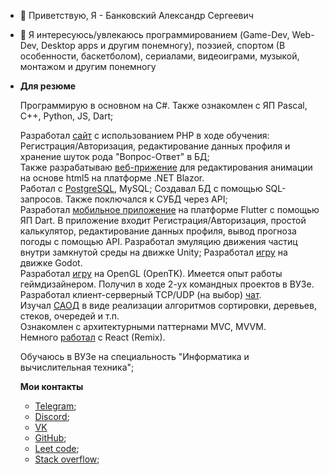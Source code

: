 - 👋 Приветствую, Я - Банковский Александр Сергеевич
- 👀 Я интересуюсь/увлекаюсь программированием (Game-Dev, Web-Dev, Desktop apps и другим понемногу), поэзией, спортом (В особенности, баскетболом), сериалами, видеоиграми, музыкой, монтажом и другим понемногу

- **Для резюме**
  
  Программирую в основном на C#. Также ознакомлен с ЯП Pascal, C++, Python, JS, Dart;  

  Разработал [сайт](https://github.com/NemoNology/WEB-Programming) с использованием PHP в ходе обучения: Регистрация/Авторизация, редактирование данных профиля и хранение шуток рода "Вопрос-Ответ" в БД;  
  Также разрабатываю [веб-прижение](https://github.com/NemoNology/WebAnimEdit) для редактирования анимации на основе html5 на платформе .NET Blazor.  
  Работал с [PostgreSQL](https://github.com/NemoNology/DB/tree/main/Lab-s), MySQL; Создавал БД с помощью SQL-запросов. Также поключался к СУБД через API;  
  Разработал [мобильное приложение](https://github.com/NemoNology/MobileApplication) на платформе Flutter с помощью ЯП Dart. В приложение входит Регистрация/Авторизация, простой калькулятор, редактирование данных профиля, вывод прогноза погоды с помощью API.
  Разработал эмуляцию движения частиц внутри замкнутой среды на движке Unity;
  Разработал [игру](https://github.com/NemoNology/Interactive-graphic-systems/tree/main/Lab-s/3) на движке Godot.  
  Разработал [игру](https://github.com/NemoNology/Interactive-graphic-systems/tree/main/Lab-s/2) на OpenGL (OpenTK).
  Имеется опыт работы геймдизайнером. Получил в ходе 2-ух командных проектов в ВУЗе.  
  Разработал клиент-серверный TCP/UDP (на выбор) [чат](https://github.com/NemoNology/CSNT/tree/main/VI/Lab-s/Client-Server%20chat).  
  Изучал [САОД](https://github.com/NemoNology/SDPA) в виде реализации алгоритмов сортировки, деревьев, стеков, очередей и т.п.  
  Ознакомлен с архитектурными паттернами MVC, MVVM.  
  Немного [работал](https://github.com/NemoNology/WebAnimEdit/commit/4bfabff01d3573ae18a338dce56d221badfa227f) с React (Remix).  
  
  Обучаюсь в ВУЗе на специальность "Информатика и вычислительная техника";

  **Мои контакты**

  - [Telegram](https://t.me/bellkunbogdan);
  - [Discord](https://discord.com/users/411445720374050818);
  - [VK](https://vk.com/bellkunbogdan)
  - [GitHub](https://github.com/NemoNology/);
  - [Leet code](https://leetcode.com/u/NemoNology/);
  - [Stack overflow](https://stackoverflow.com/users/23841077/nemonology);
